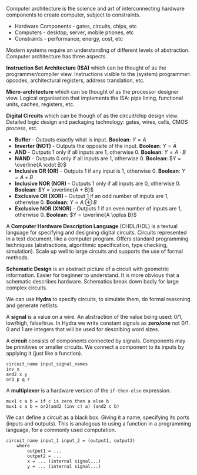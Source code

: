 Computer architecture is the science and art of interconnecting hardware components to create computer, subject to constraints.
- Hardware Components - gates, circuits, chips, etc
- Computers - desktop, server, mobile phones, etc
- Constraints - performance, energy, cost, etc

Modern systems require an understanding of different levels of abstraction. Computer architecture has three aspects. 

**Instruction Set Architecture (ISA)** which can be thought of as the programmer/compiler view. Instructions visible to the (system) programmer: opcodes, architectural registers, address translation, etc.

**Micro-architecture** which can be thought of as the processor designer view. Logical organisation that implements the ISA: pipe lining, functional units, caches, registers, etc.

**Digital Circuits** which can be though of as the circuit/chip design view. Detailed logic design and packaging technology: gates, wires, cells, CMOS process, etc.

- **Buffer** - Outputs exactly what is input. **Boolean**: $Y = A$
- **Inverter (NOT)**  - Outputs the opposite of the input. **Boolean**: $Y = \bar{A}$
- **AND** - Outputs 1 only if all inputs are 1, otherwise 0. **Boolean**: $Y = A \cdot B$
- **NAND** - Outputs 0 only if all inputs are 1, otherwise 0. **Boolean**: $Y = \overline{A \cdot B}$
- **Inclusive OR (OR)** - Outputs 1 if any input is 1, otherwise 0. **Boolean**: $Y = A + B$
- **Inclusive NOR (NOR)** - Outputs 1 only if all inputs are 0, otherwise 0. **Boolean**: $Y = \overline{A + B}$
- **Exclusive OR (XOR)** - Output 1 if an odd number of inputs are 1, otherwise 0. **Boolean**: $Y = A \oplus B$ 
- **Exclusive NOR (XNOR)** - Outputs 1 if an even number of inputs are 1, otherwise 0. **Boolean**: $Y = \overline{A \oplus B}$ 

A **Computer Hardware Description Language** (CHDL/HDL) is a textual language for specifying and designing digital circuits. Circuits represented in a text document, like a computer program. Offers standard programming techniques (abstractions, algorithmic specification, type checking, simulation). Scale up well to large circuits and supports the use of formal methods.

**Schematic Design** is an abstract picture of a circuit with geometric information. Easier for beginner to understand. It is more obvious that a schematic describes hardware. Schematics break down badly for large complex circuits.

We can use **Hydra** to specify circuits, to simulate them, do formal reasoning and generate netlists.

A **signal** is a value on a wire. An abstraction of the value being used: 0/1, low/high, false/true. In Hydra we write constant signals as **zero/one** not 0/1. 0 and 1 are integers that will be used for describing word sizes.

A **circuit** consists of components connected by signals. Components may be primitives or smaller circuits. We connect a component to its inputs by applying it (just like a function).

```
circuit_name input_signal_names
inv x
and2 x y
or3 p q r
```

A **multiplexer** is a hardware version of the `if-then-else` expression.
```
mux1 c a b = if c is zero then a else b
mux1 c a b = or2(and2 (inv c) a) (and2 c b)
```

We can define a circuit as a black box. Giving it a name, specifying its ports (inputs and outputs). This is analogous to using a function in a programming language, for a commonly used computation.

```
circuit_name input_1 input_2 = (output1, output2)
	where
		output1 = ...
		output2 = ...
		x = ... (internal signal...)
		y = ... (internal signal...)
```